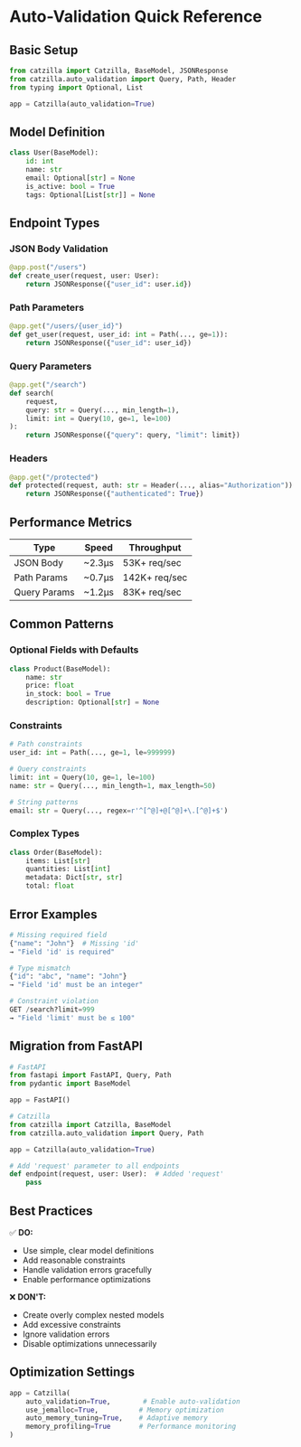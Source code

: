 # Auto-Validation Quick Reference

## Basic Setup

```python
from catzilla import Catzilla, BaseModel, JSONResponse
from catzilla.auto_validation import Query, Path, Header
from typing import Optional, List

app = Catzilla(auto_validation=True)
```

## Model Definition

```python
class User(BaseModel):
    id: int
    name: str
    email: Optional[str] = None
    is_active: bool = True
    tags: Optional[List[str]] = None
```

## Endpoint Types

### JSON Body Validation
```python
@app.post("/users")
def create_user(request, user: User):
    return JSONResponse({"user_id": user.id})
```

### Path Parameters
```python
@app.get("/users/{user_id}")
def get_user(request, user_id: int = Path(..., ge=1)):
    return JSONResponse({"user_id": user_id})
```

### Query Parameters
```python
@app.get("/search")
def search(
    request,
    query: str = Query(..., min_length=1),
    limit: int = Query(10, ge=1, le=100)
):
    return JSONResponse({"query": query, "limit": limit})
```

### Headers
```python
@app.get("/protected")
def protected(request, auth: str = Header(..., alias="Authorization")):
    return JSONResponse({"authenticated": True})
```

## Performance Metrics

| Type | Speed | Throughput |
|---|---|---|
| JSON Body | ~2.3μs | 53K+ req/sec |
| Path Params | ~0.7μs | 142K+ req/sec |
| Query Params | ~1.2μs | 83K+ req/sec |

## Common Patterns

### Optional Fields with Defaults
```python
class Product(BaseModel):
    name: str
    price: float
    in_stock: bool = True
    description: Optional[str] = None
```

### Constraints
```python
# Path constraints
user_id: int = Path(..., ge=1, le=999999)

# Query constraints
limit: int = Query(10, ge=1, le=100)
name: str = Query(..., min_length=1, max_length=50)

# String patterns
email: str = Query(..., regex=r'^[^@]+@[^@]+\.[^@]+$')
```

### Complex Types
```python
class Order(BaseModel):
    items: List[str]
    quantities: List[int]
    metadata: Dict[str, str]
    total: float
```

## Error Examples

```python
# Missing required field
{"name": "John"}  # Missing 'id'
→ "Field 'id' is required"

# Type mismatch
{"id": "abc", "name": "John"}
→ "Field 'id' must be an integer"

# Constraint violation
GET /search?limit=999
→ "Field 'limit' must be ≤ 100"
```

## Migration from FastAPI

```python
# FastAPI
from fastapi import FastAPI, Query, Path
from pydantic import BaseModel

app = FastAPI()

# Catzilla
from catzilla import Catzilla, BaseModel
from catzilla.auto_validation import Query, Path

app = Catzilla(auto_validation=True)

# Add 'request' parameter to all endpoints
def endpoint(request, user: User):  # Added 'request'
    pass
```

## Best Practices

✅ **DO:**
- Use simple, clear model definitions
- Add reasonable constraints
- Handle validation errors gracefully
- Enable performance optimizations

❌ **DON'T:**
- Create overly complex nested models
- Add excessive constraints
- Ignore validation errors
- Disable optimizations unnecessarily

## Optimization Settings

```python
app = Catzilla(
    auto_validation=True,        # Enable auto-validation
    use_jemalloc=True,          # Memory optimization
    auto_memory_tuning=True,    # Adaptive memory
    memory_profiling=True       # Performance monitoring
)
```

